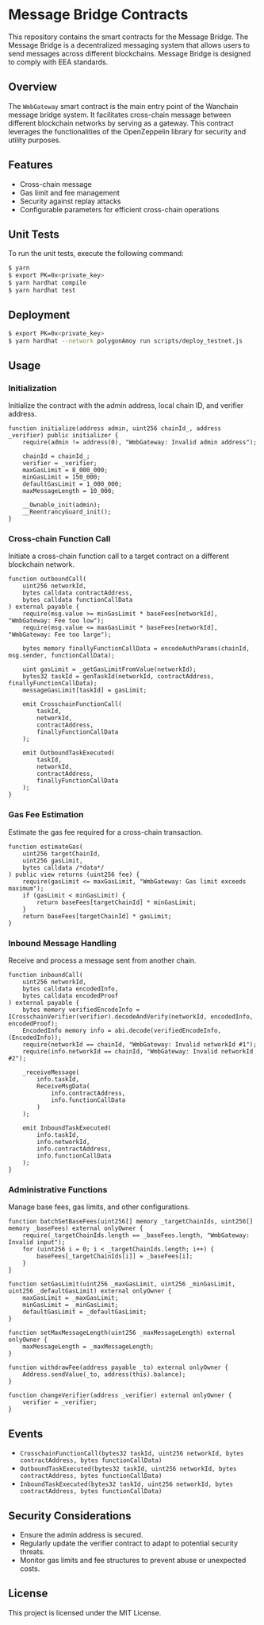 # Message Bridge Contracts

This repository contains the smart contracts for the Message Bridge. The Message Bridge is a decentralized messaging system that allows users to send messages across different blockchains. Message Bridge is designed to comply with EEA standards.

## Overview
The `WmbGateway` smart contract is the main entry point of the Wanchain message bridge system. It facilitates cross-chain message between different blockchain networks by serving as a gateway. This contract leverages the functionalities of the OpenZeppelin library for security and utility purposes.

## Features
- Cross-chain message
- Gas limit and fee management
- Security against replay attacks
- Configurable parameters for efficient cross-chain operations

## Unit Tests

To run the unit tests, execute the following command:

```bash
$ yarn
$ export PK=0x<private_key>
$ yarn hardhat compile
$ yarn hardhat test
```

## Deployment

```bash
$ export PK=0x<private_key>
$ yarn hardhat --network polygonAmoy run scripts/deploy_testnet.js
```



## Usage
### Initialization
Initialize the contract with the admin address, local chain ID, and verifier address.
```solidity
function initialize(address admin, uint256 chainId_, address _verifier) public initializer {
    require(admin != address(0), "WmbGateway: Invalid admin address");

    chainId = chainId_;
    verifier = _verifier;
    maxGasLimit = 8_000_000;
    minGasLimit = 150_000;
    defaultGasLimit = 1_000_000;
    maxMessageLength = 10_000;

    __Ownable_init(admin);
    __ReentrancyGuard_init();
}
```

### Cross-chain Function Call
Initiate a cross-chain function call to a target contract on a different blockchain network.
```solidity
function outboundCall(
    uint256 networkId,
    bytes calldata contractAddress,
    bytes calldata functionCallData
) external payable {
    require(msg.value >= minGasLimit * baseFees[networkId], "WmbGateway: Fee too low");
    require(msg.value <= maxGasLimit * baseFees[networkId], "WmbGateway: Fee too large");

    bytes memory finallyFunctionCallData = encodeAuthParams(chainId, msg.sender, functionCallData);

    uint gasLimit = _getGasLimitFromValue(networkId);
    bytes32 taskId = genTaskId(networkId, contractAddress, finallyFunctionCallData);
    messageGasLimit[taskId] = gasLimit;

    emit CrosschainFunctionCall(
        taskId,
        networkId,
        contractAddress,
        finallyFunctionCallData
    );

    emit OutboundTaskExecuted(
        taskId,
        networkId,
        contractAddress,
        finallyFunctionCallData
    );
}
```

### Gas Fee Estimation
Estimate the gas fee required for a cross-chain transaction.
```solidity
function estimateGas(
    uint256 targetChainId,
    uint256 gasLimit,
    bytes calldata /*data*/
) public view returns (uint256 fee) {
    require(gasLimit <= maxGasLimit, "WmbGateway: Gas limit exceeds maximum");
    if (gasLimit < minGasLimit) {
        return baseFees[targetChainId] * minGasLimit;
    }
    return baseFees[targetChainId] * gasLimit;
}
```

### Inbound Message Handling
Receive and process a message sent from another chain.
```solidity
function inboundCall(
    uint256 networkId,
    bytes calldata encodedInfo,
    bytes calldata encodedProof
) external payable {
    bytes memory verifiedEncodeInfo = ICrosschainVerifier(verifier).decodeAndVerify(networkId, encodedInfo, encodedProof);
    EncodedInfo memory info = abi.decode(verifiedEncodeInfo, (EncodedInfo));
    require(networkId == chainId, "WmbGateway: Invalid networkId #1");
    require(info.networkId == chainId, "WmbGateway: Invalid networkId #2");

    _receiveMessage(
        info.taskId,
        ReceiveMsgData(
            info.contractAddress,
            info.functionCallData
        )
    );

    emit InboundTaskExecuted(
        info.taskId,
        info.networkId,
        info.contractAddress,
        info.functionCallData
    );
}
```

### Administrative Functions
Manage base fees, gas limits, and other configurations.
```solidity
function batchSetBaseFees(uint256[] memory _targetChainIds, uint256[] memory _baseFees) external onlyOwner {
    require(_targetChainIds.length == _baseFees.length, "WmbGateway: Invalid input");
    for (uint256 i = 0; i < _targetChainIds.length; i++) {
        baseFees[_targetChainIds[i]] = _baseFees[i];
    }
}

function setGasLimit(uint256 _maxGasLimit, uint256 _minGasLimit, uint256 _defaultGasLimit) external onlyOwner {
    maxGasLimit = _maxGasLimit;
    minGasLimit = _minGasLimit;
    defaultGasLimit = _defaultGasLimit;
}

function setMaxMessageLength(uint256 _maxMessageLength) external onlyOwner {
    maxMessageLength = _maxMessageLength;
}

function withdrawFee(address payable _to) external onlyOwner {
    Address.sendValue(_to, address(this).balance);
}

function changeVerifier(address _verifier) external onlyOwner {
    verifier = _verifier;
}
```

## Events
- `CrosschainFunctionCall(bytes32 taskId, uint256 networkId, bytes contractAddress, bytes functionCallData)`
- `OutboundTaskExecuted(bytes32 taskId, uint256 networkId, bytes contractAddress, bytes functionCallData)`
- `InboundTaskExecuted(bytes32 taskId, uint256 networkId, bytes contractAddress, bytes functionCallData)`

## Security Considerations
- Ensure the admin address is secured.
- Regularly update the verifier contract to adapt to potential security threats.
- Monitor gas limits and fee structures to prevent abuse or unexpected costs.

## License
This project is licensed under the MIT License.